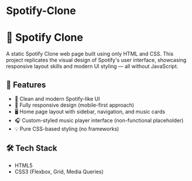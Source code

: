 # Spotify-Clone
# 🎵 Spotify Clone 
A static Spotify Clone web page built using only HTML and CSS. This project replicates the visual design of Spotify's user interface, showcasing responsive layout skills and modern UI styling — all without JavaScript.

## 🌟 Features
- 🎨 Clean and modern Spotify-like UI
- 📱 Fully responsive design (mobile-first approach)
- 🖥️ Home page layout with sidebar, navigation, and music cards
- 🎧 Custom-styled music player interface (non-functional placeholder)
- 💡 Pure CSS-based styling (no frameworks)

## 🛠️ Tech Stack
- HTML5 
- CSS3 (Flexbox, Grid, Media Queries)



